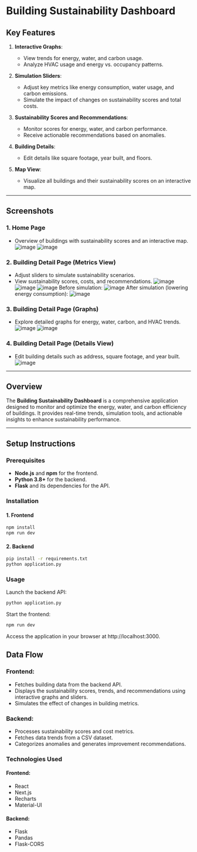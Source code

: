 # Building Sustainability Dashboard

## Key Features
1. **Interactive Graphs**:
   - View trends for energy, water, and carbon usage.
   - Analyze HVAC usage and energy vs. occupancy patterns.

2. **Simulation Sliders**:
   - Adjust key metrics like energy consumption, water usage, and carbon emissions.
   - Simulate the impact of changes on sustainability scores and total costs.

3. **Sustainability Scores and Recommendations**:
   - Monitor scores for energy, water, and carbon performance.
   - Receive actionable recommendations based on anomalies.

4. **Building Details**:
   - Edit details like square footage, year built, and floors.

5. **Map View**:
   - Visualize all buildings and their sustainability scores on an interactive map.

---

## Screenshots

### 1. **Home Page**
- Overview of buildings with sustainability scores and an interactive map.
![image](https://github.com/user-attachments/assets/2ed4588b-7f02-4ee3-b9bb-0c3f7f4bc606)
![image](https://github.com/user-attachments/assets/41506162-46a5-45ee-8661-a9a0be8758bf)


### 2. **Building Detail Page (Metrics View)**
- Adjust sliders to simulate sustainability scenarios.
- View sustainability scores, costs, and recommendations.
![image](https://github.com/user-attachments/assets/4f11d2cd-0eb7-4990-b55f-198a02b8a6cb)
![image](https://github.com/user-attachments/assets/48606df9-d421-4237-820d-338938048595)
![image](https://github.com/user-attachments/assets/395a5238-efe3-4dbe-8b8f-9322694321ad)
Before simulation:
![image](https://github.com/user-attachments/assets/73354a08-cdcf-44f6-88f6-5ee21b42a9c3)
After simulation (lowering energy consumption):
![image](https://github.com/user-attachments/assets/15ac1349-e4b7-4899-a479-d86d8355cb3e)

### 3. **Building Detail Page (Graphs)**
- Explore detailed graphs for energy, water, carbon, and HVAC trends.
![image](https://github.com/user-attachments/assets/a3fd6557-afca-4650-902e-041d07167a45)
![image](https://github.com/user-attachments/assets/5c1525f6-1f47-40d7-b343-1a8dc9e015c1)

### 4. **Building Detail Page (Details View)**
- Edit building details such as address, square footage, and year built.
![image](https://github.com/user-attachments/assets/da40707a-7d68-4893-9b21-609b71279d40)

---

## Overview

The **Building Sustainability Dashboard** is a comprehensive application designed to monitor and optimize the energy, water, and carbon efficiency of buildings. It provides real-time trends, simulation tools, and actionable insights to enhance sustainability performance.

---

## Setup Instructions

### Prerequisites
- **Node.js** and **npm** for the frontend.
- **Python 3.8+** for the backend.
- **Flask** and its dependencies for the API.

### Installation

#### 1. Frontend
```bash
npm install
npm run dev
```
#### 2. Backend
```bash
pip install -r requirements.txt
python application.py
```
### Usage
Launch the backend API:
```bash
python application.py
```
Start the frontend:
```bash
npm run dev
```
Access the application in your browser at http://localhost:3000.

## Data Flow
### Frontend:
- Fetches building data from the backend API.
- Displays the sustainability scores, trends, and recommendations using interactive graphs and sliders.
- Simulates the effect of changes in building metrics.

### Backend:
- Processes sustainability scores and cost metrics.
- Fetches data trends from a CSV dataset.
- Categorizes anomalies and generates improvement recommendations.

### Technologies Used
#### Frontend:
- React
- Next.js
- Recharts
- Material-UI

  
#### Backend:
- Flask
- Pandas
- Flask-CORS

